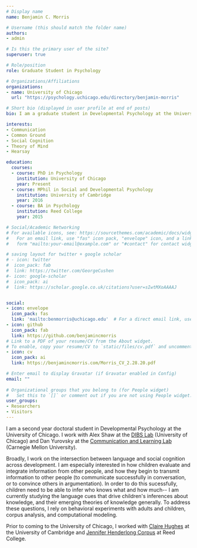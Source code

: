 ```yaml
---
# Display name
name: Benjamin C. Morris

# Username (this should match the folder name)
authors:
- admin

# Is this the primary user of the site?
superuser: true

# Role/position
role: Graduate Student in Psychology

# Organizations/Affiliations
organizations:
- name: University of Chicago
  url: "https://psychology.uchicago.edu/directory/benjamin-morris"

# Short bio (displayed in user profile at end of posts)
bio: I am a graduate student in Developmental Psychology at the University of Chicago, working with Alex Shaw and Daniel Yurovsky. 

interests:
- Communication
- Common Ground
- Social Cognition
- Theory of Mind
- Hearsay

education:
  courses:
  - course: PhD in Psychology
    institution: University of Chicago
    year: Present
  - course: MPhil in Social and Developmental Psychology
    institution: University of Cambridge
    year: 2016
  - course: BA in Psychology
    institution: Reed College
    year: 2015

# Social/Academic Networking
# For available icons, see: https://sourcethemes.com/academic/docs/widgets/#icons
#   For an email link, use "fas" icon pack, "envelope" icon, and a link in the
#   form "mailto:your-email@example.com" or "#contact" for contact widget.

# saving layout for twitter + google scholar
# - icon: twitter
#  icon_pack: fab
#  link: https://twitter.com/GeorgeCushen
#- icon: google-scholar
#  icon_pack: ai
#  link: https://scholar.google.co.uk/citations?user=sIwtMXoAAAAJ


social:
- icon: envelope
  icon_pack: fas
  link: 'mailto:benmorris@uchicago.edu'  # For a direct email link, use "mailto:test@example.org".
- icon: github
  icon_pack: fab
  link: https://github.com/benjamincmorris
# Link to a PDF of your resume/CV from the About widget.
# To enable, copy your resume/CV to `static/files/cv.pdf` and uncomment the lines below.  
- icon: cv
  icon_pack: ai
  link: https://benjamincmorris.com/Morris_CV_2.28.20.pdf

# Enter email to display Gravatar (if Gravatar enabled in Config)
email: ""
  
# Organizational groups that you belong to (for People widget)
#   Set this to `[]` or comment out if you are not using People widget.  
user_groups:
- Researchers
- Visitors
---
```


I am a second year doctoral student in Developmental Psychology at the University of Chicago. I work with Alex Shaw at the [DIBS Lab](https://www.dibslab.uchicago.edu/) (University of Chicago) and Dan Yurovsky at the [Communication and Learning Lab](https://callab.uchicago.edu/) (Carnegie Mellon University). 

Broadly, I work on the intersection between language and social cognition across development. I am especially interested in how children evaluate and integrate information from other people, and how they begin to transmit information to other people (to communicate successfully in conversation, or to convince others in argumentation). In order to do this sucessfully, children need to be able to infer who knows what and how much-- I am currently studying the language cues that drive children's inferences about knowledge, and their emerging theories of knowledge generally. To address these questions, I rely on behavioral experiments with adults and children, corpus analysis, and computational modeling.

Prior to coming to the University of Chicago, I worked with [Claire Hughes](https://www.cfr.cam.ac.uk/directory/ClaireHughes) at the University of Cambridge and [Jennifer Henderlong Corpus](https://www.reed.edu/psychology/faculty/corpus.html) at Reed College. 



<!-- Broadly, I work on the intersection between language and social cognition across development. I am especially interested in emerging conceptions of knowledge, and in the language cues that drive children's inferences about knowledge. I am also interested in how children reason about knowledge transmission, espeically via language. To address these questions, I employ behavioral experiments with adults and children, corpus analysis, and computational modeling. -->


